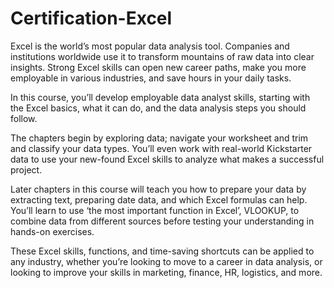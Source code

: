 # Certification-Excel
 Excel is the world’s most popular data analysis tool. Companies and institutions worldwide use it to transform mountains of raw data into clear insights. Strong Excel skills can open new career paths, make you more employable in various industries, and save hours in your daily tasks. 

In this course, you’ll develop employable data analyst skills, starting with the Excel basics, what it can do, and the data analysis steps you should follow. 

The chapters begin by exploring data; navigate your worksheet and trim and classify your data types. You’ll even work with real-world Kickstarter data to use your new-found Excel skills to analyze what makes a successful project. 

Later chapters in this course will teach you how to prepare your data by extracting text, preparing date data, and which Excel formulas can help. You’ll learn to use ‘the most important function in Excel’, VLOOKUP, to combine data from different sources before testing your understanding in hands-on exercises. 

These Excel skills, functions, and time-saving shortcuts can be applied to any industry, whether you’re looking to move to a career in data analysis, or looking to improve your skills in marketing, finance, HR, logistics, and more.

